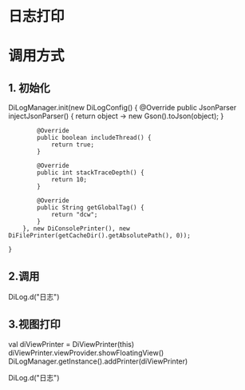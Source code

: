 # 日志打印
# 调用方式
## 1. 初始化

 DiLogManager.init(new DiLogConfig() {
            @Override
            public JsonParser injectJsonParser() {
                return object -> new Gson().toJson(object);
            }

            @Override
            public boolean includeThread() {
                return true;
            }

            @Override
            public int stackTraceDepth() {
                return 10;
            }

            @Override
            public String getGlobalTag() {
                return "dcw";
            }
        }, new DiConsolePrinter(), new DiFilePrinter(getCacheDir().getAbsolutePath(), 0));

    }
## 2.调用

 DiLog.d("日志")

## 3.视图打印

 val diViewPrinter = DiViewPrinter(this)
 diViewPrinter.viewProvider.showFloatingView()
 DiLogManager.getInstance().addPrinter(diViewPrinter)
        
 DiLog.d("日志")
